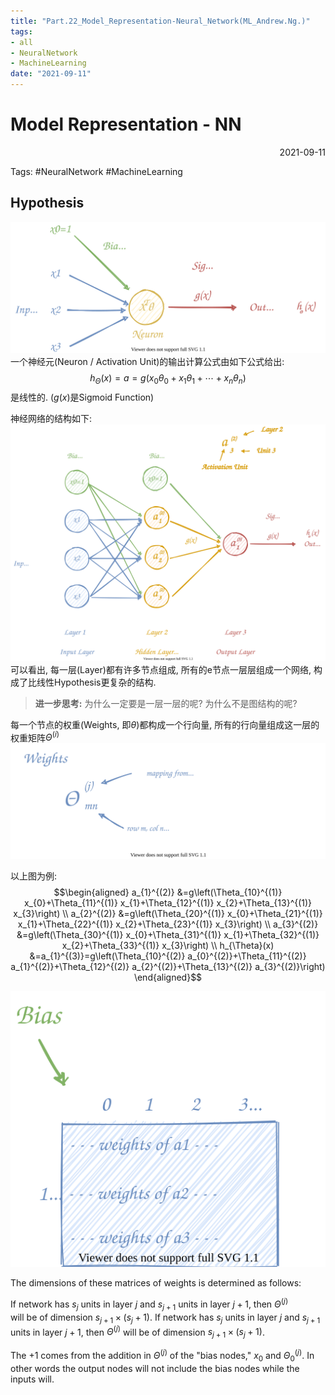 ```yaml
---
title: "Part.22_Model_Representation-Neural_Network(ML_Andrew.Ng.)"
tags:
- all
- NeuralNetwork
- MachineLearning
date: "2021-09-11"
---
```

# Model Representation - NN

<div align="right"> 2021-09-11</div>

Tags: #NeuralNetwork #MachineLearning 

## Hypothesis
![](notes/2021/2021.9/assets/Neuron.svg)
一个神经元(Neuron / Activation Unit)的输出计算公式由如下公式给出:
$$h_\Theta(x)=
a = g(x_0\theta_0+x_1\theta_1+\cdots+x_n\theta_n)$$
是线性的. ($g(x)$是Sigmoid Function)

神经网络的结构如下:
![](notes/2021/2021.9/assets/Network.svg)
可以看出, 每一层(Layer)都有许多节点组成, 所有的e节点一层层组成一个网络, 构成了比线性Hypothesis更复杂的结构.

> **进一步思考:** 为什么一定要是一层一层的呢? 为什么不是图结构的呢?

每一个节点的权重(Weights, 即$\theta$)都构成一个行向量, 所有的行向量组成这一层的权重矩阵$\Theta^{(i)}$
![](notes/2021/2021.9/assets/ThetaWeights.svg)



以上图为例:
$$\begin{aligned}
a_{1}^{(2)} &=g\left(\Theta_{10}^{(1)} x_{0}+\Theta_{11}^{(1)} x_{1}+\Theta_{12}^{(1)} x_{2}+\Theta_{13}^{(1)} x_{3}\right) \\
a_{2}^{(2)} &=g\left(\Theta_{20}^{(1)} x_{0}+\Theta_{21}^{(1)} x_{1}+\Theta_{22}^{(1)} x_{2}+\Theta_{23}^{(1)} x_{3}\right) \\
a_{3}^{(2)} &=g\left(\Theta_{30}^{(1)} x_{0}+\Theta_{31}^{(1)} x_{1}+\Theta_{32}^{(1)} x_{2}+\Theta_{33}^{(1)} x_{3}\right) \\
h_{\Theta}(x) &=a_{1}^{(3)}=g\left(\Theta_{10}^{(2)} a_{0}^{(2)}+\Theta_{11}^{(2)} a_{1}^{(2)}+\Theta_{12}^{(2)} a_{2}^{(2)}+\Theta_{13}^{(2)} a_{3}^{(2)}\right)
\end{aligned}$$

![](notes/2021/2021.9/assets/WeightsMatrix.svg)

The dimensions of these matrices of weights is determined as follows:

If network has $s_j$ units in layer $j$ and $s_{j+1}$ units in layer $j+1$, then $Θ^{(j)}$ will be of dimension $s_{j+1}×(s_j+1)$. If network has $s_j$ units in layer $j$ and $s_{j+1}$ units in layer $j+1$, then $\Theta^{(j)}$ will be of dimension $s_{j+1} \times (s_j + 1)$.

The $+1$ comes from the addition in $\Theta^{(j)}$ of the "bias nodes," $x_0$ and $\Theta_0^{(j)}$. In other words the output nodes will not include the bias nodes while the inputs will.
